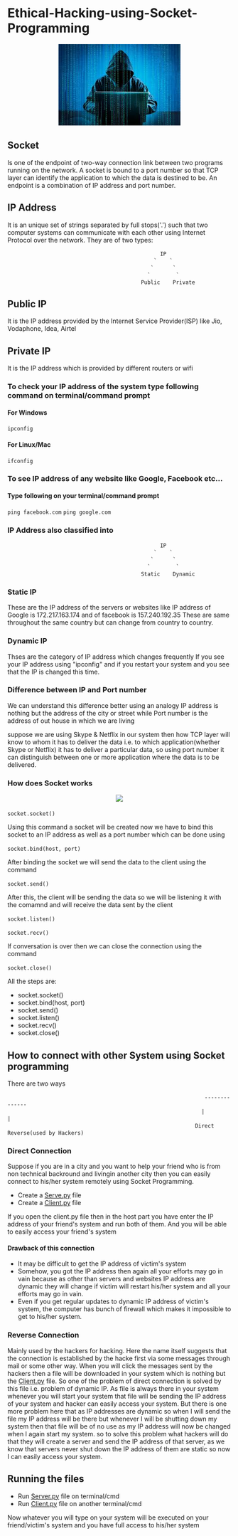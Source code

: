 # Ethical-Hacking-using-Socket-Programming

<p align="center">
  <img src = "images/ethical_hacker.jpg" />
</p>

## Socket
Is one of the endpoint of two-way connection link between two programs running on the network. A socket is bound to a port number so
that TCP layer can identify the application to which the data is destined to be. An endpoint is a combination of IP address and port number.

## IP Address
It is an unique set of strings separated by full stops('.') such that two computer systems can communicate with each other using Internet
Protocol over the network. 
They are of two types:
```
                                                IP
                                              `    `
                                             `      `
                                            `        `
                                          Public    Private 
```
## Public IP
It is the IP address provided by the Internet Service Provider(ISP) like Jio, Vodaphone, Idea, Airtel

## Private IP
It is the IP address which is provided by different routers or wifi

### To check your IP address of the system type following command on terminal/command prompt
#### For Windows
``` ipconfig ```

#### For Linux/Mac
``` ifconfig ```

### To see IP address of any website like Google, Facebook etc...
#### Type following on your terminal/command prompt
` ping facebook.com `
` ping google.com `

### IP Address also classified into
```
                                                IP
                                              `    `
                                             `      `
                                            `        `
                                          Static    Dynamic 
```
### Static IP
These are the IP address of the servers or websites like IP address of Google is 172.217.163.174 and of facebook is 157.240.192.35
These are same throughout the same country but can change from country to country.

### Dynamic IP
Thses are the category of IP address which changes frequently
If you see your IP address using "ipconfig" and if you restart your system and you see that the IP is changed this time.

### Difference between IP and Port number
We can understand this difference better using an analogy
IP address is nothing but the address of the city or street while Port number is the address of out house in which we are living

suppose we are using Skype & Netflix in our system then how TCP layer will know to whom it has to deliver the data i.e. to which application(whether Skype or Netflix) it has to deliver a particular data, so using port number it can distinguish between one or more application where the data is to be delivered.  

### How does Socket works

<p align="center">
  <img src = "images/socket.png" />
</p>

` socket.socket() `

Using this command a socket will be created now we have to bind this socket to an IP address as well as a port number which can be
done using

`socket.bind(host, port)`

After binding the socket we will send the data to the client using the command

`socket.send()`

After this, the client will be sending the data so we will be listening it with the comamnd and will receive the data sent by the client

```socket.listen()```

```socket.recv()```

If conversation is over then we can close the connection using the command

`socket.close()`

All the steps are:
  - socket.socket()
  - socket.bind(host, port)
  - socket.send()
  - socket.listen()
  - socket.recv()
  - socket.close()
  
## How to connect with other System using Socket programming

There are two ways
```                                                                  |
                                                              --------------
                                                             |              |
                                                           Direct        Reverse(used by Hackers)
```

### Direct Connection
Suppose if you are in a city and you want to help your friend who is from non technical backround and livingin another city then you
can easily connect to his/her system remotely using Socket Programming.
  - Create a [Serve.py](https://github.com/kampaitees/Ethical-Hacking-using-Socket-Programming/blob/master/Single%20Client(Reverse%20shell%20V1)/server.py) file
  - Create a [Client.py](https://github.com/kampaitees/Ethical-Hacking-using-Socket-Programming/blob/master/Single%20Client(Reverse%20shell%20V1)/client.py) file

If you open the client.py file then in the host part you have enter the IP address of your friend's system and run both of them.
And you will be able to easily access your friend's system

#### Drawback of this connection
  - It may be difficult to get the IP address of victim's system 
  - Somehow, you got the IP address then again all your efforts may go in vain because as other than servers and websites IP address
    are dynamic they will change if victim will restart his/her system and all your efforts may go in vain.
  - Even if you get regular updates to dynamic IP address of victim's system, the computer has bunch of firewall which makes it             impossible to get to his/her system.
  
### Reverse Connection
Mainly used by the hackers for hacking. Here the name itself suggests that the connection is established by the hacke first via some
messages through mail or some other way. When you will click the messages sent by the hackers then a file will be downloaded in your
system which is nothing but the [Client.py](https://github.com/kampaitees/Ethical-Hacking-using-Socket-Programming/blob/master/Single%20Client(Reverse%20shell%20V1)/client.py) file. 
So one of the problem of direct connection is solved by this file i.e. problem of dynamic IP. As file is always there in your system
whenever you will start your system that file will be sending the IP address of your system and hacker can easily access your system.
But there is one more problem here that as IP addresses are dynamic so when I will send the file my IP address will be there but whenever I will be shutting down my system then that file will be of no use as my IP address will now be changed when I again start my system. so to solve this problem what hackers will do that they will create a server and send the IP address of that server, as we know that servers never shut down the IP address of them are static so now I can easily access your system.

## Running the files
  - Run [Server.py](https://github.com/kampaitees/Ethical-Hacking-using-Socket-Programming/blob/master/Single%20Client(Reverse%20shell%20V1)/server.py) file on terminal/cmd
  - Run [Client.py](https://github.com/kampaitees/Ethical-Hacking-using-Socket-Programming/blob/master/Single%20Client(Reverse%20shell%20V1)/client.py) file on another terminal/cmd
  
Now whatever you will type on your system will be executed on your friend/victim's system and you have full access to his/her system
